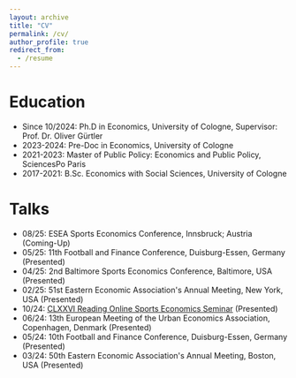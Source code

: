 ```yaml
---
layout: archive
title: "CV"
permalink: /cv/
author_profile: true
redirect_from:
  - /resume
---
```


Education
======
* Since 10/2024: Ph.D in Economics, University of Cologne, Supervisor: Prof. Dr. Oliver Gürtler
* 2023-2024: Pre-Doc in Economics, University of Cologne
* 2021-2023: Master of Public Policy: Economics and Public Policy, SciencesPo Paris 
* 2017-2021: B.Sc. Economics with Social Sciences, University of Cologne
  
Talks
======
* 08/25: ESEA Sports Economics Conference, Innsbruck; Austria (Coming-Up)
* 05/25: 11th Football and Finance Conference, Duisburg-Essen, Germany (Presented)
* 04/25: 2nd Baltimore Sports Economics Conference, Baltimore, USA (Presented)
* 02/25: 51st Eastern Economic Association's Annual Meeting, New York, USA (Presented)
* 10/24: [CLXXVI Reading Online Sports Economics Seminar](https://www.youtube.com/watch?v=FBOQT_6JYmY&t=158s) (Presented)
* 06/24: 13th European Meeting of the Urban Economics Association, Copenhagen, Denmark (Presented)
* 05/24: 10th Football and Finance Conference, Duisburg-Essen, Germany (Presented)
* 03/24: 50th Eastern Economic Association's Annual Meeting, Boston, USA (Presented)
